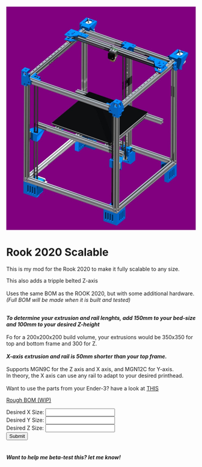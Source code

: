 <p><img alt="" src="https://github.com/Kanrog/Rook-2020-Scalable/blob/main/Images/rook2020scalable.jpg?raw=true" /></p>

<h1> Rook 2020 Scalable</h1>

<p>This is my mod for the Rook 2020 to make it fully scalable to any size.<br />

<p>This also adds a tripple belted Z-axis<br />
<br />
Uses the same BOM as the ROOK 2020, but with some additional hardware.<br />
<em>(Full BOM will be made when it is built and tested)</em></p>

<p><br />
<em><strong>To determine your extrusion and rail lenghts, add 150mm to your bed-size and 100mm to your desired Z-height</strong></em><br />
<br />
Fo for a 200x200x200 build volume, your extrusions would be 350x350 for top and bottom frame and 300 for Z.<br />
<br />
<em><strong>X-axis extrusion and rail is 50mm shorter than your top frame.</strong></em><br />
<br />
Supports MGN9C for the Z axis and X axis, and MGN12C for Y-axis.<br />
In theory, the X axis can use any rail to adapt to your desired printhead.<br />
<br />
Want to use the parts from your Ender-3? have a look at <a href="https://www.printables.com/model/487388-rook-e3" rel="ugc" target="_blank">THIS</a></p>

<a href="https://docs.google.com/spreadsheets/d/1HToAhn2cysvaPQEpnX_CcEi542RhAoKbjcgvA1xYTR8/edit?usp=sharing" rel="ugc" target="_blank">Rough BOM (WIP)</a></p>

<!DOCTYPE html>
<html>
  <body> Desired X Size: <input type="text" id="size_input_x">
    <br> Desired Y Size: <input type="text" id="size_input_y">
    <br> Desired Z Size: <input type="text" id="size_input_z">
    <br>
    <button onclick="Calculate()">Submit</button>
    <script>
      function Calculate() {
        var input_x = document.getElementById("size_input_x").value;
        var input_y = document.getElementById("size_input_y").value;
        var input_z = document.getElementById("size_input_z").value;
        var total_x = parseFloat(input_x) + 150.0;
        var total_x_2 = total_x - 50.0;
        var total_y = parseFloat(input_y);
        var total_y_2 = total_y + 150.0;
        var total_z = parseFloat(input_z) + 100.0;
        alert("X will need: 6x " + total_x + "mm, 1x " + total_x_2 + "mm and 1x " + (total_x - 150.0) + "mm MGN9C rail\nY will need: 4x " + total_y_2 + "mm, 2x " + total_y + "mm and 2x " + total_y + "mm MGN12C rails\nZ will need: 5x " + total_z + "mm and 3x " + (total_z - 100.0) + "mm MGN9C rails\n");
      }
    </script>
  </body>
</html>

<h4><br />
<em>Want to help me beta-test this? let me know!</em></h4>

